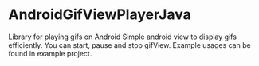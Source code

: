 # AndroidGifViewPlayerJava

Library for playing gifs on Android
Simple android view to display gifs efficiently. You can start, pause and stop gifView. Example usages can be found in example project.




